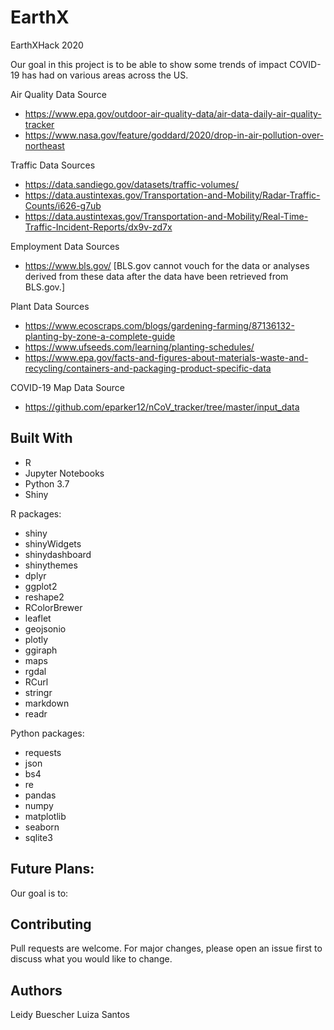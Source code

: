 # EarthX

EarthXHack 2020

Our goal in this project is to be able to show some trends of impact COVID-19 has had on various areas across the US.



Air Quality Data Source

  - https://www.epa.gov/outdoor-air-quality-data/air-data-daily-air-quality-tracker
  - https://www.nasa.gov/feature/goddard/2020/drop-in-air-pollution-over-northeast

Traffic Data Sources

  - https://data.sandiego.gov/datasets/traffic-volumes/
  - https://data.austintexas.gov/Transportation-and-Mobility/Radar-Traffic-Counts/i626-g7ub
  - https://data.austintexas.gov/Transportation-and-Mobility/Real-Time-Traffic-Incident-Reports/dx9v-zd7x
  
Employment Data Sources  

  - https://www.bls.gov/
  [BLS.gov cannot vouch for the data or analyses derived from these data after the data have been retrieved from BLS.gov.]
  
Plant Data Sources

  - https://www.ecoscraps.com/blogs/gardening-farming/87136132-planting-by-zone-a-complete-guide
  - https://www.ufseeds.com/learning/planting-schedules/
  - https://www.epa.gov/facts-and-figures-about-materials-waste-and-recycling/containers-and-packaging-product-specific-data
  
COVID-19 Map Data Source

  - https://github.com/eparker12/nCoV_tracker/tree/master/input_data
  
## Built With
- R
- Jupyter Notebooks
- Python 3.7
- Shiny

R packages:
- shiny
- shinyWidgets
- shinydashboard
- shinythemes
- dplyr
- ggplot2
- reshape2
- RColorBrewer
- leaflet
- geojsonio
- plotly
- ggiraph
- maps
- rgdal
- RCurl
- stringr
- markdown
- readr

Python packages:
- requests
- json
- bs4
- re
- pandas
- numpy
- matplotlib
- seaborn
- sqlite3

## Future Plans:
Our goal is to: 

## Contributing
Pull requests are welcome. For major changes, please open an issue first to discuss what you would like to change.

## Authors 
Leidy Buescher
Luiza Santos



